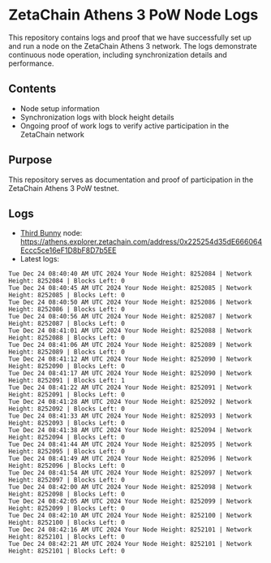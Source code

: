 # ZetaChain Athens 3 PoW Node Logs
This repository contains logs and proof that we have successfully set up and run a node on the ZetaChain Athens 3 network. The logs demonstrate continuous node operation, including synchronization details and performance.

## Contents
- Node setup information
- Synchronization logs with block height details
- Ongoing proof of work logs to verify active participation in the ZetaChain network

## Purpose
This repository serves as documentation and proof of participation in the ZetaChain Athens 3 PoW testnet.

## Logs

- [Third Bunny](https://thirdbunny.xyz/) node: https://athens.explorer.zetachain.com/address/0x225254d35dE666064Eccc5ce16eF1D8bF8D7b5EE
- Latest logs:
```
Tue Dec 24 08:40:40 AM UTC 2024 Your Node Height: 8252084 | Network Height: 8252084 | Blocks Left: 0
Tue Dec 24 08:40:45 AM UTC 2024 Your Node Height: 8252085 | Network Height: 8252085 | Blocks Left: 0
Tue Dec 24 08:40:50 AM UTC 2024 Your Node Height: 8252086 | Network Height: 8252086 | Blocks Left: 0
Tue Dec 24 08:40:56 AM UTC 2024 Your Node Height: 8252087 | Network Height: 8252087 | Blocks Left: 0
Tue Dec 24 08:41:01 AM UTC 2024 Your Node Height: 8252088 | Network Height: 8252088 | Blocks Left: 0
Tue Dec 24 08:41:06 AM UTC 2024 Your Node Height: 8252089 | Network Height: 8252089 | Blocks Left: 0
Tue Dec 24 08:41:12 AM UTC 2024 Your Node Height: 8252090 | Network Height: 8252090 | Blocks Left: 0
Tue Dec 24 08:41:17 AM UTC 2024 Your Node Height: 8252090 | Network Height: 8252091 | Blocks Left: 1
Tue Dec 24 08:41:22 AM UTC 2024 Your Node Height: 8252091 | Network Height: 8252091 | Blocks Left: 0
Tue Dec 24 08:41:28 AM UTC 2024 Your Node Height: 8252092 | Network Height: 8252092 | Blocks Left: 0
Tue Dec 24 08:41:33 AM UTC 2024 Your Node Height: 8252093 | Network Height: 8252093 | Blocks Left: 0
Tue Dec 24 08:41:38 AM UTC 2024 Your Node Height: 8252094 | Network Height: 8252094 | Blocks Left: 0
Tue Dec 24 08:41:44 AM UTC 2024 Your Node Height: 8252095 | Network Height: 8252095 | Blocks Left: 0
Tue Dec 24 08:41:49 AM UTC 2024 Your Node Height: 8252096 | Network Height: 8252096 | Blocks Left: 0
Tue Dec 24 08:41:54 AM UTC 2024 Your Node Height: 8252097 | Network Height: 8252097 | Blocks Left: 0
Tue Dec 24 08:42:00 AM UTC 2024 Your Node Height: 8252098 | Network Height: 8252098 | Blocks Left: 0
Tue Dec 24 08:42:05 AM UTC 2024 Your Node Height: 8252099 | Network Height: 8252099 | Blocks Left: 0
Tue Dec 24 08:42:10 AM UTC 2024 Your Node Height: 8252100 | Network Height: 8252100 | Blocks Left: 0
Tue Dec 24 08:42:16 AM UTC 2024 Your Node Height: 8252101 | Network Height: 8252101 | Blocks Left: 0
Tue Dec 24 08:42:21 AM UTC 2024 Your Node Height: 8252101 | Network Height: 8252101 | Blocks Left: 0
```
